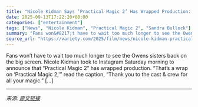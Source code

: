 ```yaml
---
title: "Nicole Kidman Says ‘Practical Magic 2’ Has Wrapped Production: ‘Thank You to the Cast and Crew for All Your Magic’"
date: 2025-09-13T17:22:20+08:00
categories: ["entertainment"]
tags: ["News", "Nicole Kidman", "Practical Magic 2", "Sandra Bullock"]
summary: "Fans won&#8217;t have to wait too much longer to see the Owens sisters back on the big screen. Nicole Kidman took to Instagram Saturday morning to announce that &#8220;Practical Magic 2&#8221; has wra"
source_url: "https://variety.com/2025/film/news/nicole-kidman-practical-magic-2-wrapped-production-1236517559/"
---
```


Fans won&#8217;t have to wait too much longer to see the Owens sisters back on the big screen. Nicole Kidman took to Instagram Saturday morning to announce that &#8220;Practical Magic 2&#8221; has wrapped production. &#8220;That&#8217;s a wrap on &#8216;Practical Magic 2,'&#8221; read the caption, &#8220;Thank you to the cast &#38; crew for all your magic.&#8221; [&#8230;]

---

*来源: [原文链接](https://variety.com/2025/film/news/nicole-kidman-practical-magic-2-wrapped-production-1236517559/)*

